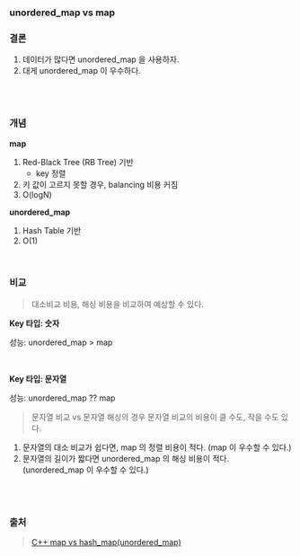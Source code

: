### unordered_map vs map

### 결론

1. 데이터가 많다면 unordered_map 을 사용하자.
2. 대게 unordered_map 이 우수하다.

<br><br>

### 개념

**map**
1. Red-Black Tree (RB Tree) 기반 
   - key 정렬
2. 키 값이 고르지 못할 경우, balancing 비용 커짐
3. O(logN)

**unordered_map**
1. Hash Table 기반
2. O(1)

<br>

### 비교

> 대소비교 비용, 해싱 비용을 비교하여 예상할 수 있다.

**Key 타입: 숫자**

성능: unordered_map > map

<br>

**Key 타입: 문자열**

성능: unordered_map ?? map

> 문자열 비교 vs 문자열 해싱의 경우 문자열 비교의 비용이 클 수도, 작을 수도 있다.

1. 문자열의 대소 비교가 쉽다면, map 의 정렬 비용이 적다. (map 이 우수할 수 있다.)
2. 문자열의 길이가 짧다면 unordered_map 의 해싱 비용이 적다. (unordered_map 이 우수할 수 있다.)

<br><br>

### 출처

> [C++ map vs hash_map(unordered_map)](https://gracefulprograming.tistory.com/3)